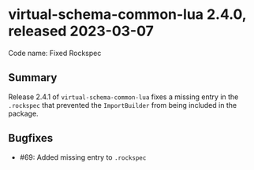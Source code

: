 # virtual-schema-common-lua 2.4.0, released 2023-03-07
 
Code name: Fixed Rockspec
 
## Summary

Release 2.4.1 of `virtual-schema-common-lua` fixes a missing entry in the `.rockspec` that prevented the `ImportBuilder` from being included in the package.

## Bugfixes

* #69: Added missing entry to `.rockspec`